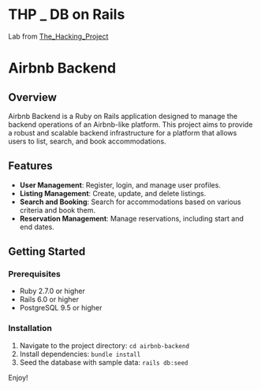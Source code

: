 # THP _ DB on Rails

Lab from [The_Hacking_Project](https://www.thehackingproject.org/?locale=fr)

# Airbnb Backend

## Overview

Airbnb Backend is a Ruby on Rails application designed to manage the backend operations of an Airbnb-like platform. This project aims to provide a robust and scalable backend infrastructure for a platform that allows users to list, search, and book accommodations.

## Features

- **User Management**: Register, login, and manage user profiles.
- **Listing Management**: Create, update, and delete listings.
- **Search and Booking**: Search for accommodations based on various criteria and book them.
- **Reservation Management**: Manage reservations, including start and end dates.

## Getting Started

### Prerequisites

- Ruby 2.7.0 or higher
- Rails 6.0 or higher
- PostgreSQL 9.5 or higher

### Installation
1. Navigate to the project directory: `cd airbnb-backend`
2. Install dependencies: `bundle install`
3. Seed the database with sample data: `rails db:seed`

Enjoy!
